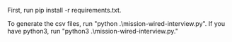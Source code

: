 First, run pip install -r requirements.txt.

To generate the csv files, run "python .\mission-wired-interview.py". If you have python3, run "python3 .\mission-wired-interview.py."